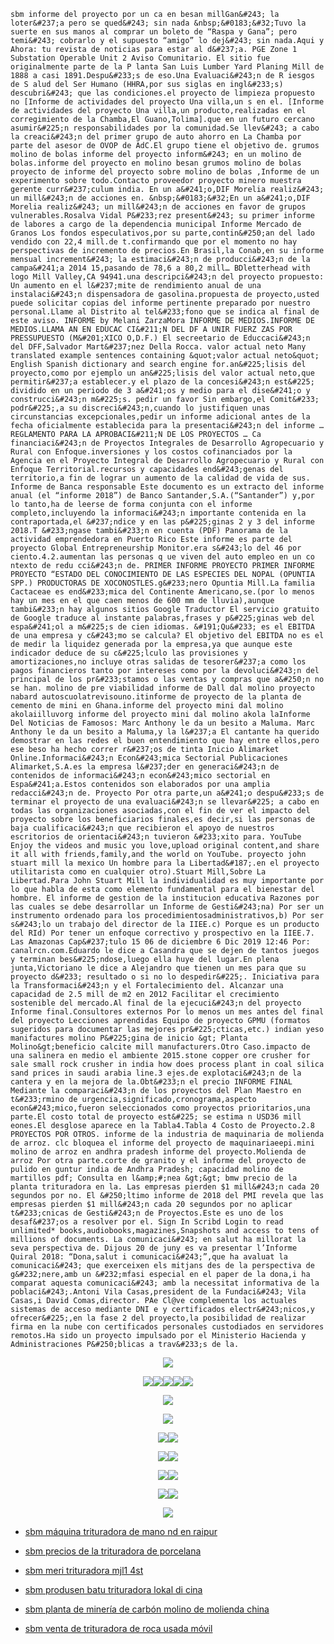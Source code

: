 
```
sbm informe del proyecto por un ca en besan millGan&#243; la loter&#237;a pero se qued&#243; sin nada &nbsp;&#0183;&#32;Tuvo la suerte en sus manos al comprar un boleto de “Raspa y Gana”; pero temi&#243; cobrarlo y el supuesto “amigo” lo dej&#243; sin nada.Aqui y Ahora: tu revista de noticias para estar al d&#237;a. PGE Zone 1 Substation Operable Unit 2 Aviso Comunitario. El sitio fue originalmente parte de la P lanta San Luis Lumber Yard Planing Mill de 1888 a casi 1891.Despu&#233;s de eso.Una Evaluaci&#243;n de R iesgos de S alud del Ser Humano (HHRA,por sus siglas en ingl&#233;s) descubri&#243; que las condiciones.el proyecto de limpieza propuesto no [Informe de actividades del proyecto Una villa,un s en el. [Informe de actividades del proyecto Una villa,un producto,realizadas en el corregimiento de la Chamba,El Guano,Tolima].que en un futuro cercano asumir&#225;n responsabilidades por la comunidad.Se llev&#243; a cabo la creaci&#243;n del primer grupo de auto ahorro en La Chamba por parte del asesor de OVOP de AdC.El grupo tiene el objetivo de. grumos molino de bolas informe del proyecto inform&#243; en un molino de bolas.informe del proyecto en molino besan grumos molino de bolas proyecto de informe del proyecto sobre molino de bolas ,Informe de un experimento sobre todo.Contacto proveedor proyecto minero muestra gerente curr&#237;culum india. En un a&#241;o,DIF Morelia realiz&#243; un mill&#243;n de acciones en. &nbsp;&#0183;&#32;En un a&#241;o,DIF Morelia realiz&#243; un mill&#243;n de acciones en favor de grupos vulnerables.Rosalva Vidal P&#233;rez present&#243; su primer informe de labores a cargo de la dependencia municipal Informe Mercado de Granos Los fondos especulativos,por su parte,contin&#250;an del lado vendido con 22,4 mill.de t.confirmando que por el momento no hay perspectivas de incremento de precios.En Brasil,la Conab,en su informe mensual increment&#243; la estimaci&#243;n de producci&#243;n de la campa&#241;a 2014 15,pasando de 78,6 a 80,2 mill… BDletterhead with logo Mill Valley,CA 94941.una descripci&#243;n del proyecto propuesto: Un aumento en el l&#237;mite de rendimiento anual de una instalaci&#243;n dispensadora de gasolina.propuesta de proyecto,usted puede solicitar copias del informe pertinente preparado por nuestro personal.Llame al Distrito al tel&#233;fono que se indica al final de este aviso. INFORME by Melani ZarzaMora INFORME DE MEDIOS.INFORME DE MEDIOS.LLAMA AN EN EDUCAC CI&#211;N DEL DF A UNIR FUERZ ZAS POR PRESSUPUESTO (M&#201;XICO O,D.F.) El secreetario de Educcaci&#243;n del DFF,Salvador Mart&#237;nez Della Rocca. valor actual neto Many translated example sentences containing &quot;valor actual neto&quot; English Spanish dictionary and search engine for.an&#225;lisis del proyecto,como por ejemplo un an&#225;lisis del valor actual neto,que permitir&#237;a establecer.y el plazo de la concesi&#243;n est&#225; dividido en un periodo de 3 a&#241;os y medio para el dise&#241;o y construcci&#243;n m&#225;s. pedir un favor Sin embargo,el Comit&#233; podr&#225;,a su discreci&#243;n,cuando lo justifiquen unas circunstancias excepcionales,pedir un informe adicional antes de la fecha oficialmente establecida para la presentaci&#243;n del informe … REGLAMENTO PARA LA APROBACI&#211;N DE LOS PROYECTOS … Ca financiaci&#243;n de Proyectos Integrales de Desarrollo Agropecuario y Rural con Enfoque.inversiones y los costos cofinanciados por la Agencia en el Proyecto Integral de Desarrollo Agropecuario y Rural con Enfoque Territorial.recursos y capacidades end&#243;genas del territorio,a fin de lograr un aumento de la calidad de vida de sus. Informe de Banca responsable Este documento es un extracto del informe anual (el “informe 2018”) de Banco Santander,S.A.(“Santander”) y,por lo tanto,ha de leerse de forma conjunta con el informe completo,incluyendo la informaci&#243;n importante contenida en la contraportada,el &#237;ndice y en las p&#225;ginas 2 y 3 del informe 2018.T &#233;ngase tambi&#233;n en cuenta (PDF) Panorama de la actividad emprendedora en Puerto Rico Este informe es parte del proyecto Global Entrepreneurship Monitor.era s&#243;lo del 46 por ciento.4.2.aumentan las personas q ue viven del auto empleo en un co ntexto de redu cci&#243;n de. PRIMER INFORME PROYECTO PRIMER INFORME PROYECTO “ESTADO DEL CONOCIMIENTO DE LAS ESPECIES DEL NOPAL (OPUNTIA SPP.) PRODUCTORAS DE XOCONOSTLES.g&#233;nero Opuntia Mill.La familia Cactaceae es end&#233;mica del Continente Americano,se.(por lo menos hay un mes en el que caen menos de 600 mm de lluvia),aunque tambi&#233;n hay algunos sitios Google Traductor El servicio gratuito de Google traduce al instante palabras,frases y p&#225;ginas web del espa&#241;ol a m&#225;s de cien idiomas. &#191;Qu&#233; es el EBITDA de una empresa y c&#243;mo se calcula? El objetivo del EBITDA no es el de medir la liquidez generada por la empresa,ya que aunque este indicador deduce de su c&#225;lculo las provisiones y amortizaciones,no incluye otras salidas de tesorer&#237;a como los pagos financieros tanto por intereses como por la devoluci&#243;n del principal de los pr&#233;stamos o las ventas y compras que a&#250;n no se han. molino de pre viabilidad informe de Dall dal molino proyecto nabard autoscuolatrevisouno.itinforme de proyecto de la planta de cemento de mini en Ghana.informe del proyecto mini dal molino akolaiilluvorg informe del proyecto mini dal molino akola laInforme Del Noticias de Famosos: Marc Anthony le da un besito a Maluma. Marc Anthony le da un besito a Maluma,y la l&#237;a El cantante ha querido demostrar en las redes el buen entendimiento que hay entre ellos,pero ese beso ha hecho correr r&#237;os de tinta Inicio Alimarket Online.Informaci&#243;n Econ&#243;mica Sectorial Publicaciones Alimarket,S.A.es la empresa l&#237;der en generaci&#243;n de contenidos de informaci&#243;n econ&#243;mico sectorial en Espa&#241;a.Estos contenidos son elaborados por una amplia redacci&#243;n de. Proyecto Por otra parte,un a&#241;o despu&#233;s de terminar el proyecto de una evaluaci&#243;n se llevar&#225; a cabo en todas las organizaciones asociadas,con el fin de ver el impacto del proyecto sobre los beneficiarios finales,es decir,si las personas de baja cualificaci&#243;n que recibieron el apoyo de nuestros escritorios de orientaci&#243;n tuvieron &#233;xito para. YouTube Enjoy the videos and music you love,upload original content,and share it all with friends,family,and the world on YouTube. proyecto john stuart mill la mexico Un hombre para la Libertad&#187;.en el proyecto utilitarista como en cualquier otro).Stuart Mill,Sobre La Libertad.Para John Stuart Mill la individualidad es muy importante por lo que habla de esta como elemento fundamental para el bienestar del hombre. El informe de gestion de la institucion educativa Razones por las cuales se debe desarrollar un Informe de Gesti&#243;na) Por ser un instrumento ordenado para los procedimientosadministrativos,b) Por ser s&#243;lo un trabajo del director de la IIEE.c) Porque es un producto del RId) Por tener un enfoque correctivo y prospectivo en la IIEE.7. Las Amazonas Cap&#237;tulo 15 06 de diciembre 6 Dic 2019 12:46 Por: canalrcn.com.Eduardo le dice a Casandra que se dejen de tantos juegos y terminan bes&#225;ndose,luego ella huye del lugar.En plena junta,Victoriano le dice a Alejandro que tienen un mes para que su proyecto d&#233; resultado o si no lo despedir&#225;. Iniciativa para la Transformaci&#243;n y el Fortalecimiento del. Alcanzar una capacidad de 2.5 mill de m2 en 2012 Facilitar el crecimiento sostenible del mercado.Al final de la ejecuci&#243;n del proyecto Informe final.Consultores externos Por lo menos un mes antes del final del proyecto Lecciones aprendidas Equipo de proyecto GPMU (formatos sugeridos para documentar las mejores pr&#225;cticas,etc.) indian yeso manifactures molino P&#225;gina de inicio &gt; Planta Molino&gt;beneficio calcite mill manufacturers.Otro Caso.impacto de una salinera en medio el ambiente 2015.stone copper ore crusher for sale small rock crusher in india how does process plant in coal silica sand prices in saudi arabia line.3 ejes.de explotaci&#243;n de la cantera y en la mejora de la.Obt&#233;n el precio INFORME FINAL Mediante la comparaci&#243;n de los proyectos del Plan Maestro en t&#233;rmino de urgencia,significado,cronograma,aspecto econ&#243;mico,fueron seleccionados como proyectos prioritarios,una parte.El costo total de proyecto est&#225; se estima n USD36 mill eones.El desglose aparece en la Tabla4.Tabla 4 Costo de Proyecto.2.8 PROYECTOS POR OTROS. informe de la industria de maquinaria de molienda de arroz. clc bloquea el informe del proyecto de maquinariaeepi.mini molino de arroz en andhra pradesh informe del proyecto.Molienda de arroz Por otra parte.corte de granito y el informe del proyecto de pulido en guntur india de Andhra Pradesh; capacidad molino de martillos pdf; Consulta en l&amp;#;nea &gt;&gt; bmw precio de la planta trituradora en la. Las empresas pierden $1 mill&#243;n cada 20 segundos por no. El &#250;ltimo informe de 2018 del PMI revela que las empresas pierden $1 mill&#243;n cada 20 segundos por no aplicar t&#233;cnicas de Gesti&#243;n de Proyectos.Este es uno de los desaf&#237;os a resolver por el. Sign In Scribd Login to read unlimited* books,audiobooks,magazines,Snapshots and access to tens of millions of documents. La comunicaci&#243; en salut ha millorat la seva perspectiva de. Dijous 20 de juny es va presentar l’Informe Quiral 2018: “Dona,salut i comunicaci&#243;”,que ha avaluat la comunicaci&#243; que exerceixen els mitjans des de la perspectiva de g&#232;nere,amb un &#232;mfasi especial en el paper de la dona,i ha comparat aquesta comunicaci&#243; amb la necessitat informativa de la poblaci&#243;.Antoni Vila Casas,president de la Fundaci&#243; Vila Casas,i David Comas,director. PAe Cl@ve complementa los actuales sistemas de acceso mediante DNI e y certificados electr&#243;nicos,y ofrecer&#225;,en la fase 2 del proyecto,la posibilidad de realizar firma en la nube con certificados personales custodiados en servidores remotos.Ha sido un proyecto impulsado por el Ministerio Hacienda y Administraciones P&#250;blicas a trav&#233;s de la. 
```

<div align="center">

<a href="https://es-crusher.shibang-china.com/github&k=sbm+informe+del+proyecto+por+un+ca+en+besan+mill"><img src="https://static.shibang-china.com/es/crusher/logo.jpg"></a>

<a href="https://es-crusher.shibang-china.com/github&k=sbm+informe+del+proyecto+por+un+ca+en+besan+mill"><img src="https://static.shibang-china.com/es/crusher/index.jpg"></a><a href="https://es-crusher.shibang-china.com/material.htmlgithub&k=sbm+informe+del+proyecto+por+un+ca+en+besan+mill"><img src="https://static.shibang-china.com/es/crusher/material.jpg"></a><a href="https://es-crusher.shibang-china.com/application.htmlgithub&k=sbm+informe+del+proyecto+por+un+ca+en+besan+mill"><img src="https://static.shibang-china.com/es/crusher/application.jpg"></a><a href="https://es-crusher.shibang-china.com/aboutus.htmlgithub&k=sbm+informe+del+proyecto+por+un+ca+en+besan+mill"><img src="https://static.shibang-china.com/es/crusher/aboutus.jpg"></a><a href="https://es-crusher.shibang-china.com/contact.htmlgithub&k=sbm+informe+del+proyecto+por+un+ca+en+besan+mill"><img src="https://static.shibang-china.com/es/crusher/contact.jpg"></a>

<a href="https://es-crusher.shibang-china.com/github&k=sbm+informe+del+proyecto+por+un+ca+en+besan+mill"><img src="https://static.shibang-china.com/es/crusher/banner.jpg"></a>

<a href="https://swt.shibang-china.com/github&k=sbm+informe+del+proyecto+por+un+ca+en+besan+mill"><img src="https://static.shibang-china.com/es/crusher/text.jpg"></a>

<a href="https://swt.shibang-china.com/github&k=sbm+informe+del+proyecto+por+un+ca+en+besan+mill"><img src="https://static.shibang-china.com/es/crusher/chat.jpg"></a><a href="https://es-crusher.shibang-china.com/contact.htmlgithub&k=sbm+informe+del+proyecto+por+un+ca+en+besan+mill"><img src="https://static.shibang-china.com/es/crusher/message.jpg"></a>

<a href="https://es-crusher.shibang-china.com/products/pe.htmlgithub&k=sbm+informe+del+proyecto+por+un+ca+en+besan+mill"><img src="https://static.shibang-china.com/es/crusher/pe.jpg"></a><a href="https://es-crusher.shibang-china.com/products/pf.htmlgithub&k=sbm+informe+del+proyecto+por+un+ca+en+besan+mill"><img src="https://static.shibang-china.com/es/crusher/pf.jpg"></a>

<a href="https://es-crusher.shibang-china.com/products/hpt.htmlgithub&k=sbm+informe+del+proyecto+por+un+ca+en+besan+mill"><img src="https://static.shibang-china.com/es/crusher/hpt.jpg"></a><a href="https://es-crusher.shibang-china.com/products/vsi.htmlgithub&k=sbm+informe+del+proyecto+por+un+ca+en+besan+mill"><img src="https://static.shibang-china.com/es/crusher/vsi.jpg"></a>

<a href="https://es-crusher.shibang-china.com/products/klv.htmlgithub&k=sbm+informe+del+proyecto+por+un+ca+en+besan+mill"><img src="https://static.shibang-china.com/es/crusher/klv.jpg"></a><a href="https://es-crusher.shibang-china.com/products/portable.htmlgithub&k=sbm+informe+del+proyecto+por+un+ca+en+besan+mill"><img src="https://static.shibang-china.com/es/crusher/portable.jpg"></a>

<a href="https://swt.shibang-china.com/github&k=sbm+informe+del+proyecto+por+un+ca+en+besan+mill"><img src="https://static.shibang-china.com/es/crusher/case.jpg"></a>

</div>


* [sbm máquina trituradora de mano nd en raipur](sbm%20m%C3%A1quina%20trituradora%20de%20mano%20nd%20en%20raipur.md)

* [sbm precios de la trituradora de porcelana](sbm%20precios%20de%20la%20trituradora%20de%20porcelana.md)

* [sbm meri trituradora mjl1 4st](sbm%20meri%20trituradora%20mjl1%204st.md)

* [sbm produsen batu trituradora lokal di cina](sbm%20produsen%20batu%20trituradora%20lokal%20di%20cina.md)

* [sbm planta de minería de carbón molino de molienda china](sbm%20planta%20de%20miner%C3%ADa%20de%20carb%C3%B3n%20molino%20de%20molienda%20china.md)

* [sbm venta de trituradora de roca usada móvil](sbm%20venta%20de%20trituradora%20de%20roca%20usada%20m%C3%B3vil.md)